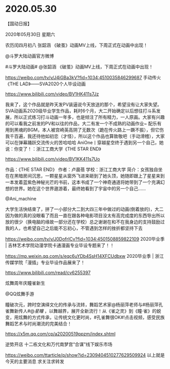 # 2020.05.30

【国动日报】

2020年05月30日  星期六

农历闰四月初八
张韶涵 《破茧》动画MV上线，下周正式在动画中出现！

@斗罗大陆动画官方微博                            

#斗罗大陆动画# @张韶涵 《破茧》动画MV上线，下周正式在动画中出现！

https://weibo.com/tv/v/J4iGBa3kV?fid=1034:4510035846299687
手动传火《THE LAD》——SVA2020个人毕设动画

https://www.bilibili.com/video/BV1HK411s7Jz

我来了，这个作品就是昨天发PV装逼说今天放送的那个，希望没有让大家失望。 SVA动画系2020级毕业学生作品，耗时6个月，大二开始确定以后想往打斗系发展，所以正式练习打斗动画一年多，也是倾注了所有精力，一人原画。大家有兴趣的可以看我之前发的PV和以往的作品，大二有发一个不成熟的动画作业~ 配乐有用到黑魂的BGM，本人被宫崎英高阴了无数次（跪在传火路上一蹶不振），但它伤我千百遍，我还待他如初恋（才怪），所以这个作品也算致敬吧（手动滑稽），大家可以在弹幕踊跃交流传火的苦哈哈哈
AniOne丨穿越星空终于遇到另一个自己，她说：你变了！：浙江工商大学《THE STAR END》

https://www.bilibili.com/video/BV1KK411s7Uo


作品：《THE STAR END》 作者：卢晨蓓 学校：浙江工商大学 简介：女孩独自坐在在黑暗房间沉思，一颗星星从窗外飞进来砸到了她头顶，她随即跟上了星星来到一本发着蓝紫色神秘光芒的书前，这本书成了一个神奇通道将她带到了一个充满幻想的世界。她在这个世界遨游着，最终她看到了宇宙中的另一个自己……

@Ani_machine 

大学生活快结束了，拼了一小部分大二到大四三年中做过的动画(倒着放的)，大二因为做的真的没眼看了而且一直在跟各种电影项目没太有高完成度的东西导出所以放的很少（换电脑的缘故一部分还在学校）总之谢谢在和不在我身边的支持鼓励过我的人，也希望自己之后能不忘初心，不管遇到怎样的挫折都坚持下去

https://weibo.com/tv/v/J0DofrICv?fid=1034:4501508859822109
2020毕业季 | 吉林艺术学院动漫学院卡通漫画专业毕设专题来了！！

https://mp.weixin.qq.com/s/eqc6uYDb4SsH14XFCUdbxw
2020毕业季 | 浙江传媒学院「漫插」专业毕设作品展来了！

https://www.bilibili.com/read/cv6255397


炫舞周年庆瞳雀新生

@QQ炫舞手游 

瞳破次元，跨时空演绎文化的传承与流转，舞蹈艺术家@杨丽萍老师与#杨丽萍孔雀舞新传人#@_星瞳_  ，以舞越界，展开全新流行！从《雀之灵》到《瞳·雀》的蜕变，用炫舞的方式传承，让传统文化更时尚，#孔雀舞很OK#!点击视频，感受民族舞蹈艺术与时尚潮流的完美结合！

https://x5m.qq.com/cp/a20200519ppzm/index.shtml


逆势开店 十二栋文化和万代南梦宫“合谋”线下娱乐市场

https://weibo.com/ttarticle/p/show?id=2309404510277629509924
以上就是今天的主要消息
求关注求转发



